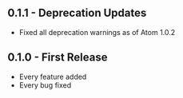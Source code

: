 ## 0.1.1 - Deprecation Updates
* Fixed all deprecation warnings as of Atom 1.0.2

## 0.1.0 - First Release
* Every feature added
* Every bug fixed
